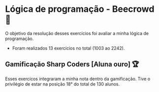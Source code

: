 # Lógica de programação - Beecrowd 🥈
O objetivo da resolução desses exercícios foi avaliar a minha lógica de programação. 
- Foram realizados 13 exercícios no total (1003 ao 2242). 

## Gamificação Sharp Coders [Aluna ouro] 🏆
Esses exercícos integraram a minha nota dentro da gamificação. Tive o privilégio de estar na posição 18° do total de 130 alunos. 
